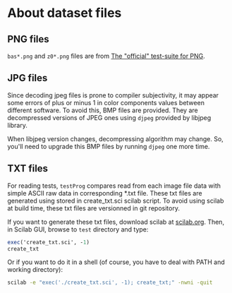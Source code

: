 # About dataset files

## PNG files

`bas*.png` and `z0*.png` files are from [The "official" test-suite for PNG](http://www.schaik.com/pngsuite2011/pngsuite.html).

## JPG files

Since decoding jpeg files is prone to compiler subjectivity, it may appear some errors of plus or minus 1 in color components values between different software. To avoid this, BMP files are provided. They are decompressed versions of JPEG ones using `djpeg` provided by libjpeg library.

When libjpeg version changes, decompressing algorithm may change. So, you'll need to upgrade this BMP files by running `djpeg` one more time.

## TXT files

For reading tests, `testProg` compares read from each image file data with simple ASCII raw data in corresponding *.txt file. These txt files are generated using stored in create_txt.sci scilab script. To avoid using scilab at build time, these txt files are versionned in git repository.

If you want to generate these txt files, download scilab at [scilab.org](https://www.scilab.org). Then, in Scilab GUI, browse to `test` directory and type:

``` scilab
exec('create_txt.sci', -1)
create_txt
```

Or if you want to do it in a shell (of course, you have to deal with PATH and working directory):

``` sh
scilab -e "exec('./create_txt.sci', -1); create_txt;" -nwni -quit
```
